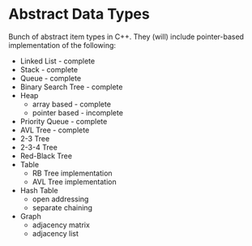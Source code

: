 # Abstract Data Types
Bunch of abstract item types in C++. They (will) include pointer-based implementation of the following:
- Linked List - complete
- Stack - complete
- Queue - complete
- Binary Search Tree - complete
- Heap
  - array based - complete
  - pointer based - incomplete
- Priority Queue - complete 
- AVL Tree - complete
- 2-3 Tree
- 2-3-4 Tree
- Red-Black Tree
- Table
  - RB Tree implementation
  - AVL Tree implementation
- Hash Table
  - open addressing
  - separate chaining
- Graph
  - adjacency matrix
  - adjacency list

